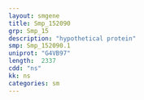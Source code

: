 ```yaml
---
layout: smgene
title: Smp_152090
grp: Smp_15
description: "hypothetical protein"
smp: Smp_152090.1
uniprot: "G4VB97"
length:  2337
cdd: "ns"
kk: ns
categories: sm
---
```

